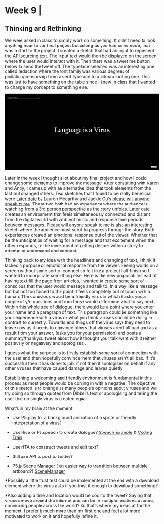 # Week 9 | 
##  Thinking and Rethinking 	
We were asked in class to simply work on something. It didn’t need to look anything near to our final project but aslong as you had some code, that was a start to the project. I created a sketch that had an input to represent the API sourcing text. The input text would then be displayed on the screen where the user would interact with it. Then there was a tweet me button below to send the tweet off. The typeface selected was an interesting one called redaction where the font family was various degrees of pixilation/censorship from a serif typeface to a bitmap looking one. This was just to have something on the table since I knew in class that I wanted to change my concept to something else. 

![](1.PNG)

Later in the week I thought a lot about my final project and how I could change some elements to improve the message. After consulting with Karen and Andy, I came up with an alternative idea that took elements from the last but changed others. Two sketches that I found to be really beneficial were [Later date](https://laterdate.net/plans/) by Lauren Mccarthy and Jackie Gu’s [please will anyone speak to me](https://jackielgu.github.io/please-talk-to-me/). These two both had an experience where the audience is watching from a 3rd person perspective as the story unfolds. Later date creates an environment that feels simultaneously connected and distant from the digital world with ambient music and response time periods between messages. Please will anyone speak to me is also an interesting sketch where the audience must scroll to progress through the story. Both experiences created an emotional response out of the viewer. Whether that be the anticipation of waiting for a message and that excitement when the other responds, or the investment of getting deeper within a story to attempt to understand and connect.

Thinking back to my idea with the headline’s and changing of text, I think it lacked a purpose or emotional response from the viewer. Seeing words on a screen without some sort of connection felt like a project half finish so I wanted to incorporate something else. 
Here is the new proposal: Instead of having text fill the page from articles, I wanted to create some sort of conscious that the user would message and talk to. In a way like a message bot but not too forced to the point It feels completely out of touch with a human. The conscious would be a friendly virus in which it asks you a couple of y/n questions and from those would determine what to say next. Within this whole tree of dialogue, there would be a point where you enter your name and a paragraph of text. This paragraph could be something like your experience with a virus or what you think viruses should be doing in contrast to currently. Towards end things off the virus says they need to leave now as it needs to convince others that viruses aren’t all bad and as a result from your answer, (asks you for your permission) and posts a summary/thankyou tweet about how it thought your talk went with it (either positively or negatively and apologises). 

I guess what the purpose is to firstly establish some sort of connection with the user and then hopefully convince them that viruses aren’t all bad. If it’s successful then it has done its job, if not then it apologises on behalf if any other viruses that have caused damage and leaves quietly. 

Establishing a welcoming and friendly environment is fundamental in this process as most people would be coming in with a negative. The objective of this sketch is to change as many people’s opinions about viruses and will try doing so through quotes from Dibbel’s text or apologising and telling the user that no single virus is created equal. 

What’s in my brain at the moment: 
-	Use P5.play for a background animation of a sprite or friendly interpretation of a virus? 
-	Use Rive or P5.speech to create dialogue? 
[Speech Example](https://idmnyu.github.io/p5.js-speech/#examples) & [Coding Train](https://www.youtube.com/watch?v=v0CHV33wDsI&ab_channel=TheCodingTrain)

-	Use rITA to construct tweets and edit text? 
-	Still use API to post to twitter?
-	P5.js Scene Manager ( an easier way to transition between multiple artboard?) [SceneManager](https://github.com/mveteanu/p5.SceneManager)

*Possibly a little trust test could be implemented at the end with a download element where the virus asks if you trust it enough to download something? 

*Also adding a time and location would be cool to the tweet? Saying that viruses move around the internet and can be in multiple locations at once, convincing people across the world?
So that’s where my ideas at for the moment. I prefer it much more than my first one and feel a lot more motivated to work on it and hopefully refine it. 
